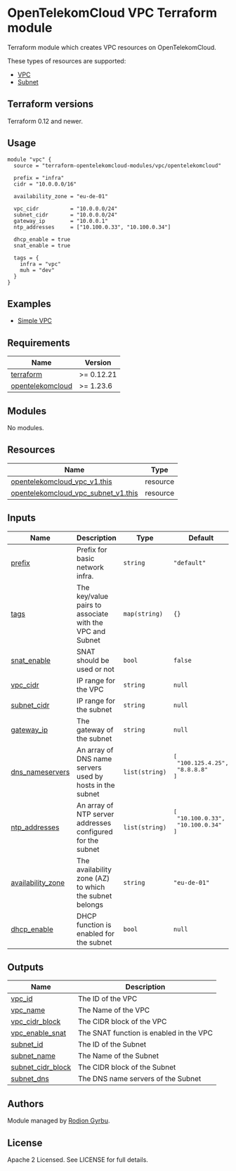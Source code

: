 # OpenTelekomCloud VPC Terraform module

Terraform module which creates VPC resources on OpenTelekomCloud.

These types of resources are supported:

* [VPC](https://registry.terraform.io/providers/opentelekomcloud/opentelekomcloud/latest/docs/resources/vpc_v1)
* [Subnet](https://registry.terraform.io/providers/opentelekomcloud/opentelekomcloud/latest/docs/resources/vpc_subnet_v1)

## Terraform versions

Terraform 0.12 and newer.

## Usage

```hcl
module "vpc" {
  source = "terraform-opentelekomcloud-modules/vpc/opentelekomcloud"

  prefix = "infra"
  cidr = "10.0.0.0/16"

  availability_zone = "eu-de-01"

  vpc_cidr          = "10.0.0.0/24"
  subnet_cidr       = "10.0.0.0/24"
  gateway_ip        = "10.0.0.1"
  ntp_addresses     = ["10.100.0.33", "10.100.0.34"]

  dhcp_enable = true
  snat_enable = true

  tags = {
    infra = "vpc"
    muh = "dev"
  }
}
```


## Examples

* [Simple VPC](https://github.com/terraform-opentelekomcloud-modules/terraform-opentelekomcloud-vpc/tree/main/examples/simple-vpc)

## Requirements

| Name                                                                                           | Version    |
| ---------------------------------------------------------------------------------------------- | ---------- |
| <a name="requirement_terraform"></a> [terraform](#requirement\_terraform)                      | >= 0.12.21 |
| <a name="requirement_opentelekomcloud"></a> [opentelekomcloud](#requirement\_opentelekomcloud) | >= 1.23.6  |

## Modules

No modules.

## Resources

| Name                                                                                                                                                 | Type     |
| ---------------------------------------------------------------------------------------------------------------------------------------------------- | -------- |
| [opentelekomcloud_vpc_v1.this](https://registry.terraform.io/providers/opentelekomcloud/opentelekomcloud/latest/docs/resources/vpc_v1)               | resource |
| [opentelekomcloud_vpc_subnet_v1.this](https://registry.terraform.io/providers/opentelekomcloud/opentelekomcloud/latest/docs/resources/vpc_subnet_v1) | resource |

## Inputs

| Name                                                                                    | Description                                                | Type           | Default                                                 | Required |
| --------------------------------------------------------------------------------------- | ---------------------------------------------------------- | -------------- | ------------------------------------------------------- | :------: |
| <a name="input_prefix"></a> [prefix](#input\_prefix)                                    | Prefix for basic network infra.                            | `string`       | `"default"`                                             |    no    |
| <a name="input_tags"></a> [tags](#input\_tags)                                          | The key/value pairs to associate with the VPC and Subnet   | `map(string)`  | `{}`                                                    |    no    |
| <a name="input_snat_enable"></a> [snat\_enable](#input\_snat\_enable)                   | SNAT should be used or not                                 | `bool`         | `false`                                                 |    no    |
| <a name="input_vpc_cidr"></a> [vpc\_cidr](#input\_vpc\_cidr)                            | IP range for the VPC                                       | `string`       | `null`                                                  |   yes    |
| <a name="input_subnet_cidr"></a> [subnet\_cidr](#input\_subnet\_cidr)                   | IP range for the subnet                                    | `string`       | `null`                                                  |   yes    |
| <a name="input_gateway_ip"></a> [gateway\_ip](#input\_gateway\_ip)                      | The gateway of the subnet                                  | `string`       | `null`                                                  |   yes    |
| <a name="input_dns_nameservers"></a> [dns\_nameservers](#input\_dns\_nameservers)       | An array of DNS name servers used by hosts in the subnet   | `list(string)` | <pre>[<br>  "100.125.4.25",<br>  "8.8.8.8"<br>]<pre>    |    no    |
| <a name="input_ntp_addresses"></a> [ntp\_addresses](#input\_ntp\_addresses)             | An array of NTP server addresses configured for the subnet | `list(string)` | <pre>[<br>  "10.100.0.33",<br>  "10.100.0.34"<br>]<pre> |    no    |
| <a name="input_availability_zone"></a> [availability\_zone](#input\_availability\_zone) | The availability zone (AZ) to which the subnet belongs     | `string`       | `"eu-de-01"`                                            |    no    |
| <a name="input_dhcp_enable"></a> [dhcp\_enable](#input\_dhcp\_enable)                   | DHCP function is enabled for the subnet                    | `bool`         | `null`                                                  |    no    |

## Outputs

| Name                                                                                        | Description                             |
| ------------------------------------------------------------------------------------------- | --------------------------------------- |
| <a name="output_vpc_id"></a> [vpc\_id](#output\_vpc\_id)                                    | The ID of the VPC                       |
| <a name="output_vpc_name"></a> [vpc\_name](#output\_vpc\_name)                              | The Name of the VPC                     |
| <a name="output_vpc_cidr_block"></a> [vpc\_cidr\_block](#output\_vpc\_cidr\_block)          | The CIDR block of the VPC               |
| <a name="output_vpc_enable_snat"></a> [vpc\_enable\_snat](#output\_vpc\_enable\_snat)       | The SNAT function is enabled in the VPC |
| <a name="output_subnet_id"></a> [subnet\_id](#output\_subnet\_id)                           | The ID of the Subnet                    |
| <a name="output_subnet_name"></a> [subnet\_name](#output\_subnet\_name)                     | The Name of the Subnet                  |
| <a name="output_subnet_cidr_block"></a> [subnet\_cidr\_block](#output\_subnet\_cidr\_block) | The CIDR block of the Subnet            |
| <a name="output_subnet_dns"></a> [subnet\_dns](#output\_subnet\_dns)                        | The DNS name servers of the Subnet      |


## Authors

Module managed by [Rodion Gyrbu](https://github.com/lego963).

## License

Apache 2 Licensed. See LICENSE for full details.
